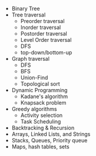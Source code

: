 - Binary Tree
- Tree traversal
  - Preorder traversal
  - Inorder traversal
  - Postorder traversal
  - Level Order traversal
  - DFS
  - top-down/bottom-up
- Graph traversal
  - DFS
  - BFS
  - Union-Find
  - Topological sort
- Dynamic Programming
  - Kadane's algorithm
  - Knapsack problem
- Greedy algorithms
  - Activity selection
  - Task Scheduling
- Backtracking & Recursion
- Arrays, Linked Lists, and Strings
- Stacks, Queues, Priority queue
- Maps, hash tables, sets
